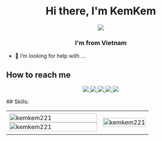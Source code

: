 <h1 align="center">Hi there, I'm KemKem</h1>
<p align="center"><img src="https://cdn-icons-png.flaticon.com/512/3157/3157358.png"/></p>
<h3 align="center">I'm from Vietnam </h3>

- 🤔 I’m looking for help with ...

## How to reach me


<p align="center">
  <a href="https://www.linkedin.com/in/thanh-v%C3%A2n-nguy%E1%BB%85n-195905163/" target="_blank">
    <img src="https://img.icons8.com/fluent/48/000000/linkedin.png"/>
  </a>
  <a href="https://www.facebook.com/gauhamtido" alt="Facebook">
    <img src="https://img.icons8.com/fluent/48/000000/facebook-new.png" target="_blank" />
  </a> 
  <a href="https://github.com/kemkem221" alt="Github">
    <img src="https://img.icons8.com/fluent/48/000000/github.png"/>
  </a> 
  <a href="https://www.youtube.com/channel/UCNBYIkKV7PEPnzRZnSniPyw" alt="Youtube channel" target="_blank" >
    <img src="https://img.icons8.com/fluent/48/000000/youtube-play.png"/>
  </a>
  <a href="mailto:nttvan2201@gmail.com" alt="Email">
    <img src="https://img.icons8.com/fluent/48/000000/mailing.png"/>
  </a>
</p>
## Skills:


<table style="width:100%;">
  <tr>
    <td>
      <img src="https://github-readme-stats.vercel.app/api/top-langs/?username=kemkem221&bg_color=FFFFFF00&text_color=179fa3&layout=compact&hide=CSS&langs_count=10&custom_title=Top%20ngôn%20ngữ%20được%20dùng" alt="kemkem221" width="100%"/>
      <img src="https://github-readme-stats.vercel.app/api?username=kemkem221&bg_color=FFFFFF00&text_color=179fa3&show_icons=true&count_private=true&include_all_commits=true&custom_title=Hoạt%20động%20trên%20Github" alt="kemkem221" width="100%"/>
    </td>
    <td>
      <p align="center"> 
        <img src="https://www.vietnambooking.com/wp-content/uploads/2020/12/kiem-tra-ve-may-bay-korean-air-30122020-2.jpg" alt="kemkem221" width="100%"/>
      </p>
    </td>
  </tr>
</table>
